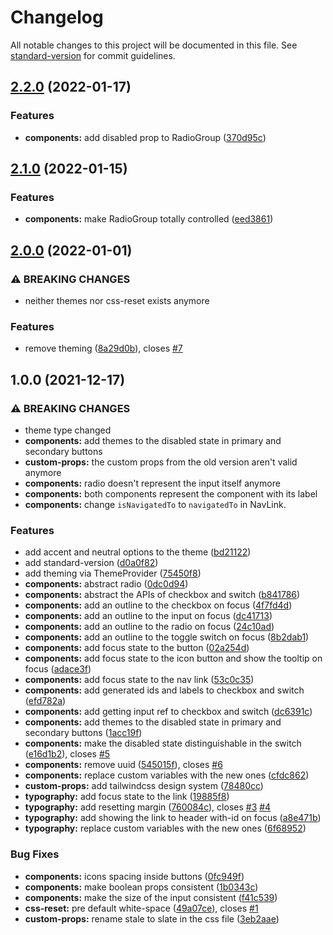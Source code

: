 # Changelog

All notable changes to this project will be documented in this file. See [standard-version](https://github.com/conventional-changelog/standard-version) for commit guidelines.

## [2.2.0](https://github.com/yosefbeder/design-system/compare/v2.1.0...v2.2.0) (2022-01-17)


### Features

* **components:** add disabled prop to RadioGroup ([370d95c](https://github.com/yosefbeder/design-system/commit/370d95cbe6f9aa1226fa8ebfb4ae57e97a9f3be9))

## [2.1.0](https://github.com/yosefbeder/design-system/compare/v2.0.0...v2.1.0) (2022-01-15)


### Features

* **components:** make RadioGroup totally controlled ([eed3861](https://github.com/yosefbeder/design-system/commit/eed3861cd5b04e7c65d3ae3f74d429f29e498875))

## [2.0.0](https://github.com/yosefbeder/design-system/compare/v1.0.0...v2.0.0) (2022-01-01)


### ⚠ BREAKING CHANGES

* neither themes nor css-reset exists anymore

### Features

* remove theming ([8a29d0b](https://github.com/yosefbeder/design-system/commit/8a29d0bdc6850aab14bab794d91527f2d2877d83)), closes [#7](https://github.com/yosefbeder/design-system/issues/7)

## 1.0.0 (2021-12-17)


### ⚠ BREAKING CHANGES

* theme type changed
* **components:** add themes to the disabled state in primary and secondary buttons
* **custom-props:** the custom props from the old version aren't valid anymore
* **components:** radio doesn't represent the input itself anymore
* **components:** both components represent the component with its label
* **components:** change `isNavigatedTo` to `navigatedTo` in NavLink.

### Features

* add accent and neutral options to the theme ([bd21122](https://github.com/yosefbeder/design-system/commit/bd211223d2d36ca66e59611cfc754e2bcc6e6d71))
* add standard-version ([d0a0f82](https://github.com/yosefbeder/design-system/commit/d0a0f82191cd629a5f497ceafe77d5a24859d5c3))
* add theming via ThemeProvider ([75450f8](https://github.com/yosefbeder/design-system/commit/75450f8ab4d978729e2421577d4e67e2fc7ba768))
* **components:** abstract radio ([0dc0d94](https://github.com/yosefbeder/design-system/commit/0dc0d94b250f0958e64102e4ecb4cbcfbdde6fdc))
* **components:** abstract the APIs of checkbox and switch ([b841786](https://github.com/yosefbeder/design-system/commit/b8417862a1a1159e7bfe3ca6cf5dff67baf51c9e))
* **components:** add an outline to the checkbox on focus ([4f7fd4d](https://github.com/yosefbeder/design-system/commit/4f7fd4df37ccea3c88a556f08cebe8b1f10dbc1f))
* **components:** add an outline to the input on focus ([dc41713](https://github.com/yosefbeder/design-system/commit/dc417134ee751909aa9442debe7f1ffd8d2ec7c6))
* **components:** add an outline to the radio on focus ([24c10ad](https://github.com/yosefbeder/design-system/commit/24c10ad7fb4a14960a3011ed5800cac5ca19cf73))
* **components:** add an outline to the toggle switch on focus ([8b2dab1](https://github.com/yosefbeder/design-system/commit/8b2dab190f0e141b8303f0950174a536877fad61))
* **components:** add focus state to the button ([02a254d](https://github.com/yosefbeder/design-system/commit/02a254d56d5f0a4bdfdbef34d602ffd4056dc5dd))
* **components:** add focus state to the icon button and show the tooltip on focus ([adace3f](https://github.com/yosefbeder/design-system/commit/adace3f5c927d4612162b1a987a8c6a95b4f7273))
* **components:** add focus state to the nav link ([53c0c35](https://github.com/yosefbeder/design-system/commit/53c0c350fcd826476d818752114f3d997ec3ec74))
* **components:** add generated ids and labels to checkbox and switch ([efd782a](https://github.com/yosefbeder/design-system/commit/efd782af39a1ff839c382ce90c8fb523c2dda43f))
* **components:** add getting input ref to checkbox and switch ([dc6391c](https://github.com/yosefbeder/design-system/commit/dc6391c6e805011d2933d306e29116323319e15a))
* **components:** add themes to the disabled state in primary and secondary buttons ([1acc19f](https://github.com/yosefbeder/design-system/commit/1acc19f49d335ee47f6c23a5c0c5453938a655b1))
* **components:** make the disabled state distinguishable in the switch ([e16d1b2](https://github.com/yosefbeder/design-system/commit/e16d1b29bdef3b54259b487b87227c391b6cb846)), closes [#5](https://github.com/yosefbeder/design-system/issues/5)
* **components:** remove uuid ([545015f](https://github.com/yosefbeder/design-system/commit/545015fab2cdbc1acda3026f202b71fb14731917)), closes [#6](https://github.com/yosefbeder/design-system/issues/6)
* **components:** replace custom variables with the new ones ([cfdc862](https://github.com/yosefbeder/design-system/commit/cfdc8620bfa8e396ac37a5942f4637ac226fd320))
* **custom-props:** add tailwindcss design system ([78480cc](https://github.com/yosefbeder/design-system/commit/78480cc229b876bfbe9f4278bfef445b015834a1))
* **typography:** add focus state to the link ([19885f8](https://github.com/yosefbeder/design-system/commit/19885f89b1a7d39cda750173c6e2f5ff393c415c))
* **typography:** add resetting margin ([760084c](https://github.com/yosefbeder/design-system/commit/760084c76ca352582fa1f34966dead391e9530d3)), closes [#3](https://github.com/yosefbeder/design-system/issues/3) [#4](https://github.com/yosefbeder/design-system/issues/4)
* **typography:** add showing the link to header with-id on focus ([a8e471b](https://github.com/yosefbeder/design-system/commit/a8e471b312781b5e6bbb2fc4370378a1c9c33b8b))
* **typography:** replace custom variables with the new ones ([6f68952](https://github.com/yosefbeder/design-system/commit/6f68952b5fc6e9b8d7bcb1209df9e35c0c076aee))


### Bug Fixes

* **components:** icons spacing inside buttons ([0fc949f](https://github.com/yosefbeder/design-system/commit/0fc949f33bfbc5b4a05a022664d63abab4fe8203))
* **components:** make boolean props consistent ([1b0343c](https://github.com/yosefbeder/design-system/commit/1b0343cbe84c3b6bd6ffcbb0e272785cb9e5dfc0))
* **components:** make the size of the input consistent ([f41c539](https://github.com/yosefbeder/design-system/commit/f41c539b4611fabfff34d9f277556317401cc8be))
* **css-reset:** pre default white-space ([49a07ce](https://github.com/yosefbeder/design-system/commit/49a07ce2b183d344d9c0188b5c07ffdfdb700466)), closes [#1](https://github.com/yosefbeder/design-system/issues/1)
* **custom-props:** rename stale to slate in the css file ([3eb2aae](https://github.com/yosefbeder/design-system/commit/3eb2aae536d44318781f8943421401fcefce85da))
